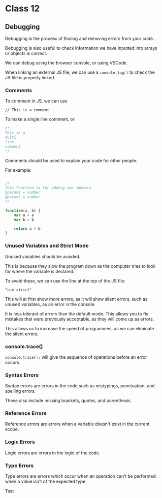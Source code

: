 # Class 12

## Debugging

Debugging is the process of finding and removing errors from your code.

Debugging is also useful to check information we have inputted into arrays or objects is correct.

We can debug using the browser console, or using VSCode.

When linking an external JS file, we can use a `console.log()` to check the JS file is properly linked.

### Comments

To comment in JS, we can use

`// This is a comment`

To make a single line comment, or

```javascript
/*
This is a 
multi
line 
comment
*/
```

Comments should be used to explain your code for other people.

For example:

```javascript

/*
This function is for adding two numbers.
@param1 = number
@param2 = number
*/

function(a, b) {
    var a = a
    var b = b

    return a + b
}

```

### Unused Variables and Strict Mode

Unused variables should be avoided.

This is because they slow the program down as the computer tries to look for where the variable is declared.

To avoid these, we can use the line at the top of the JS file:

`"use strict"`

This will at first show more errors, as it will show silent errors, such as unused variables, as an error in the console.

It is less tolerant of errors than the default mode. This allows you to fix mistakes that were previously acceptable, as they will come up as errors.

This allows us to increase the speed of programmes, as we can eliminate the silent errors.

### console.trace()

`console.trace();` will give the sequence of operations before an error occurs.

### Syntax Errors

Syntax errors are errors in the code such as mistypings, punctuation, and spelling errors.

These also include missing brackets, quotes, and parenthesis.

### Reference Errors

Reference errors are errors when a variable doesn't exist in the current scope.

### Logic Errors

Logic errors are errors in the logic of the code.

### Type Errors

Type errors are errors which occur when an operation can't be performed when a value isn't of the expected type.

Test
